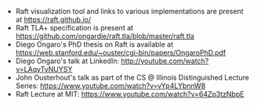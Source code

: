 - Raft visualization tool and links to various implementations are present at https://raft.github.io/
- Raft TLA+ specification is present at https://github.com/ongardie/raft.tla/blob/master/raft.tla
- Diego Ongaro's PhD thesis on Raft is available at https://web.stanford.edu/~ouster/cgi-bin/papers/OngaroPhD.pdf
- Diego Ongaro's talk at LinkedIn: http://youtube.com/watch?v=LAqyTyNUYSY
- John Ousterhout's talk as part of the CS @ Illinois Distinguished Lecture Series: https://www.youtube.com/watch?v=vYp4LYbnnW8
- Raft Lecture at MIT: https://www.youtube.com/watch?v=64Zp3tzNbpE 
